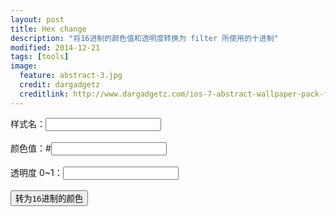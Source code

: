 ```yaml
---
layout: post
title: Hex change
description: "将16进制的颜色值和透明度转换为 filter 所使用的十进制"
modified: 2014-12-21
tags: [tools]
image:
  feature: abstract-3.jpg
  credit: dargadgetz
  creditlink: http://www.dargadgetz.com/ios-7-abstract-wallpaper-pack-for-iphone-5-and-ipod-touch-retina/
---
```


<div class="wrap">
	<div><label for="class-name">样式名：</label><input type="text" value="" id="class-name"  /></div>
	<br/>
	<div><label for="color_value">颜色值：#</label><input type="text" value="" id="color_value" maxlength="6" /></div>
	<br/>
	<div><label for="original">透明度 0~1：</label><input type="input" id="original" /></div>
	<br/>
	<button type="button" onclick="change_10_to_16()" class="btn btn-success">转为16进制的颜色</button>
	<br />
	<div id="alpha_style"></div>
</div>

<script type="text/javascript">
  var oOriginal = document.getElementById("original");
  var co_value = document.getElementById("color_value");
  var css_cont = document.getElementById("alpha_style");
  var warn_tip = document.getElementById("tip");
  var warn_tip_a = document.getElementById("tip_alphe");
  var classVal = document.getElementById("class-name");

  function change_10_to_16() {
      var pattern = /^[0-9a-fA-F]{6}$/;
      var pattern_3 = /^[0-9a-fA-F]{3}$/;
      var co = co_value.value;
      var num = Math.floor((Math.floor(oOriginal.value * 100) / 100) * 255);
      var num_10 = (Math.floor(oOriginal.value * 100) / 100);
      var num_change = num.toString(16);
      var txt = '';
      num = parseInt(num);
      if (co.match(pattern) == null) {
          if (co.length == 3) {
              if (co.match(pattern_3) == null) {
                  warn_tip.innerHTML = "十六进制是从【0】到【9】以及【a】到【f】组合而成的，再来一次吧！\n如果是十六进制的缩写，是前后相邻的字母可简写成为一个，例如【#FF000FF】可转为【#F0F】\n请检查你的颜色值是否为【三位】或者符合【十六进制的组合方式】。";
              } else {
                  if (oOriginal.value >= 0 && oOriginal.value <= 1) {
                      if (num_change.length == 1) {
                          num_change = "0" + num_change;
                      }
                      var co_a = co.substring(0, 1);
                      var co_b = co.substring(1, 2);
                      var co_c = co.substring(2, 3);
                      var co_a2 = co_a + co_a;
                      var co_b2 = co_b + co_b;
                      var co_c2 = co_c + co_c;
                      co = co_a2 + co_b2 + co_c2;
                      var outText="";
              if(classVal.value==""){
                  outText="filter:progid:DXImageTransform.Microsoft.gradient(enabled='true',startColorstr='#" + num_change.toUpperCase() + co.toUpperCase() + "', endColorstr='#" + num_change.toUpperCase() + co.toUpperCase() + "');background:rgba(" + parseInt(co_a2, 16) + "," + parseInt(co_b2, 16) + "," + parseInt(co_c2, 16) + "," + num_10 + ");";
              }else{
                outText=classVal.value+"{filter:progid:DXImageTransform.Microsoft.gradient(enabled='true',startColorstr='#" + num_change.toUpperCase() + co.toUpperCase() + "', endColorstr='#" + num_change.toUpperCase() + co.toUpperCase() + "');background:rgba(" + parseInt(co_a2, 16) + "," + parseInt(co_b2, 16) + "," + parseInt(co_c2, 16) + "," + num_10 + ");}";
                      outText+="<br /> :root "+classVal.value+"{filter:progid:DXImageTransform.Microsoft.gradient(enabled='true',startColorstr='#00" + co.toUpperCase() + "', endColorstr='#00" + co.toUpperCase() + "');}/*for IE9*/";
              outText+="<br />或者ie9的hack使用： <br /> :root "+classVal.value+"{filter:none;}/*for IE9*/";
              }
                      css_cont.innerHTML = outText;
                      /*temp_cont = css_cont.value;
                      txt += css_cont.innerHTML;
                      if (css_cont.value == "" || css_cont.value != txt) {
                          css_cont.value = txt;
                      }*/
                  } else {
                      warn_tip_a.style.display = "block";
                      warn_tip_a.innerHTML = "透明度的值在【0】到【1】之间。";
                  }
              }
          } else {
              warn_tip.style.display = "block";
              warn_tip.innerHTML = "十六进制是从【0】到【9】以及【a】到【f】组合而成的，再来一次吧！\n如果是十六进制的缩写，是前后相邻的字母可简写成为一个，例如【#FF000FF】可转为【#F0F】\n请检查你的颜色值是否为【三位】或者符合【十六进制的组合方式】。";
          }
      } else {
          if (oOriginal.value >= 0 && oOriginal.value <= 1) {
              if (num_change.length == 1) {
                  num_change = "0" + String(num_change);
              }
              var co_a = co.substring(0, 2);
              var co_b = co.substring(2, 4);
              var co_c = co.substring(4, 6);
              var outText="";
              if(classVal.value==""){
                  outText="filter:progid:DXImageTransform.Microsoft.gradient(enabled='true',startColorstr='#" + num_change.toUpperCase() + co.toUpperCase() + "', endColorstr='#" + num_change.toUpperCase() + co.toUpperCase() + "');background:rgba(" + parseInt(co_a, 16) + "," + parseInt(co_b, 16) + "," + parseInt(co_c, 16) + "," + num_10 + ");";
              }else{
                outText=classVal.value+"{filter:progid:DXImageTransform.Microsoft.gradient(enabled='true',startColorstr='#" + num_change.toUpperCase() + co.toUpperCase() + "', endColorstr='#" + num_change.toUpperCase() + co.toUpperCase() + "');background:rgba(" + parseInt(co_a, 16) + "," + parseInt(co_b, 16) + "," + parseInt(co_c, 16) + "," + num_10 + ");}";

                outText+="<br /> :root "+classVal.value+"{filter:progid:DXImageTransform.Microsoft.gradient(enabled='true',startColorstr='#00" + co.toUpperCase() + "', endColorstr='#00" + co.toUpperCase() + "');}/*for IE9*/";
                  outText+="<br />或者ie9的hack使用： <br /> :root "+classVal.value+"{filter:none;}/*for IE9*/";
              }
              css_cont.innerHTML = outText;
              //css_cont.innerHTML = "filter:progid:DXImageTransform.Microsoft.gradient(enabled='true',startColorstr='#" + num_change.toUpperCase() + co.toUpperCase() + "', endColorstr='#" + num_change.toUpperCase() + co.toUpperCase() + "');background:rgba(" + parseInt(co_a, 16) + "," + parseInt(co_b, 16) + "," + parseInt(co_c, 16) + "," + num_10 + ");";
              temp_cont = css_cont.value;
              txt += css_cont.innerHTML;
              if (css_cont.value == "" || css_cont.value != txt) {
                  css_cont.value = txt;
              }
          } else {
              warn_tip_a.style.display = "block";
              warn_tip_a.innerHTML = "透明度的值在【0】到【1】之间。";
          }
      }
  }
</script>